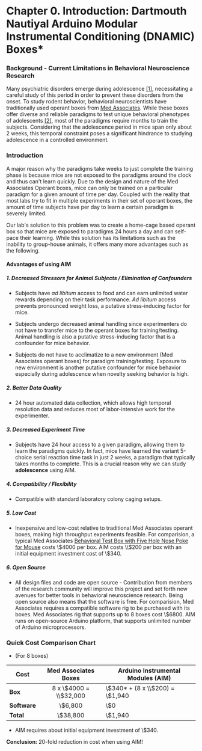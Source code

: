 # Chapter 0. Introduction: Dartmouth Nautiyal Arduino Modular Instrumental Conditioning (DNAMIC) Boxes*

### Background - Current Limitations in Behavioral Neuroscience Research
Many psychiatric disorders emerge during adolescence [[1]](https://www.ncbi.nlm.nih.gov/pubmed/28198416), necessitating a careful study of this period in order to prevent these disorders from the onset. To study rodent behavior, behavioral neuroscientists have traditionally used operant boxes from [Med Associates](https://www.med-associates.com/). While these boxes offer diverse and reliable paradigms to test unique behavioral phenotypes of adolescents [[2]](https://www.ncbi.nlm.nih.gov/pmc/articles/PMC5453624/), most of the paradigms require months to train the subjects. Considering that the adolescence period in mice span only about 2 weeks, this temporal constraint poses a significant hindrance to studying adolescence in a controlled environment.

### Introduction
A major reason why the paradigms take weeks to just complete the training phase is because mice are not exposed to the paradigms around the clock and thus can't learn quickly. Due to the design and nature of the Med Associates Operant boxes, mice can only be trained on a particular paradigm for a given amount of time per day. Coupled with the reality that most labs try to fit in multiple experiments in their set of operant boxes, the amount of time subjects have per day to learn a certain paradigm is severely limited.

Our lab's solution to this problem was to create a home-cage based operant box so that mice are exposed to paradigms 24 hours a day and can self-pace their learning. While this solution has its limitations such as the inability to group-house animals, it offers many more advantages such as the following.


#### Advantages of using AIM  
##### 1. Decreased Stressors for Animal Subjects / Elimination of Confounders

- Subjects have *ad libitum* access to food and can earn unlimited water rewards depending on their task performance. *Ad libitum* access prevents pronounced weight loss, a putative stress-inducing factor for mice.


- Subjects undergo decreased animal handling since experimenters do not have to transfer mice to the operant boxes for training/testing. Animal handling is also a putative stress-inducing factor that is a confounder for mice behavior.


- Subjects do not have to acclimatize to a new environment (Med Associates operant boxes) for paradigm training/testing. Exposure to new environment is another putative confounder for mice behavior especially during adolescence when novelty seeking behavior is high.

##### 2. Better Data Quality

- 24 hour automated data collection, which allows high temporal resolution data and reduces most of labor-intensive work for the experimenter.

##### 3. Decreased Experiment Time

- Subjects have 24 hour access to a given paradigm, allowing them to learn the paradigms quickly. In fact, mice have learned the variant 5-choice serial reaction time task in just 2 weeks, a paradigm that typically takes months to complete. This is a crucial reason why we can study **adolescence** using AIM.


##### 4. Compatibility / Flexibility

- Compatible with standard laboratory colony caging setups.

##### 5. Low Cost

- Inexpensive and low-cost relative to traditional Med Associates operant boxes, making high throughput experiments feasible. For comparision, a typical Med Associates [Behavioral Test Box with Five Hole Nose Poke for Mouse](https://www.med-associates.com/product/five-hole-nose-poke-wall-chamber-package-for-mouse-2/) costs \\$4000 per box. AIM costs \\$200 per box with an initial equipment investment cost of \\$340.


##### 6. Open Source

- All design files and code are open source - Contribution from members of the research community will improve this project and set forth new avenues for better tools in behavioral neuroscience research. Being open source also means that the software is free. For comparision, Med Associates requires a compatible software rig to be purchased with its boxes. Med Associates rig that supports up to 8 boxes cost \\$6800. AIM runs on open-source Arduino platform, that supports unlimited number of Arduino microprocessors.

### Quick Cost Comparison Chart
- (For 8 boxes)

Cost| Med Associates Boxes | Arduino Instrumental Modules (AIM)
------|:-------:| -----
**Box** | 8 x \\$4000 = \\$32,000 | \\$340* + (8 x \\$200) = \\$1,940
**Software** | \\$6,800 | \\$0  
**Total** | \\$38,800 | \\$1,940



* AIM requires about initial equipment investment of \\$340.

**Conclusion:** 20-fold reduction in cost when using AIM! 

